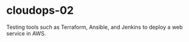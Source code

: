 # cloudops-02
Testing tools such as Terraform, Ansible, and Jenkins to deploy a web service in AWS.
